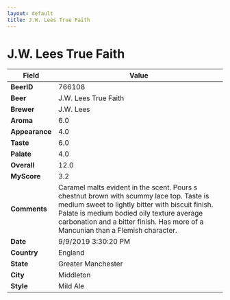 ```yaml
---
layout: default
title: J.W. Lees True Faith
---
```


# J.W. Lees True Faith

| Field         | Value     |
|---------------|-----------|
| **BeerID** | 766108 |
| **Beer** | J.W. Lees True Faith |
| **Brewer** | J.W. Lees |
| **Aroma** | 6.0 |
| **Appearance** | 4.0 |
| **Taste** | 6.0 |
| **Palate** | 4.0 |
| **Overall** | 12.0 |
| **MyScore** | 3.2 |
| **Comments** | Caramel malts evident in the scent. Pours s chestnut brown with scummy lace top. Taste is medium sweet to lightly bitter with biscuit finish. Palate is medium bodied oily texture average carbonation and a bitter finish. Has more of a Mancunian than a Flemish character. |
| **Date** | 9/9/2019 3:30:20 PM |
| **Country** | England |
| **State** | Greater Manchester |
| **City** | Middleton |
| **Style** | Mild Ale |
